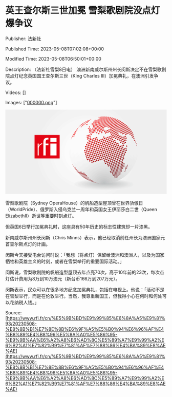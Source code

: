 # 英王查尔斯三世加冕 雪梨歌剧院没点灯爆争议

Publisher: 法新社

Published Time: 2023-05-08T07:02:08+00:00

Modified Time: 2023-05-08T06:50:01+00:00

Description: （法新社雪梨8日电） 澳洲新南威尔斯州州长闵斯决定不在雪梨歌剧院点灯纪念英国国王查尔斯三世（King Charles III）加冕典礼，在澳洲引发争议。

Videos: []

Images: ["[000000.png](000000.png)"]

<!--METADATA-->

![](../Images/rficn/2023-05-08T07-02-08-00-00/000000.png)

雪梨歌剧院（Sydney OperaHouse）的帆船造型屋顶曾在世界骄傲日（WorldPride）、俄罗斯入侵乌克兰一周年和英国女王伊丽莎白二世（Queen ElizabethII）逝世等重要时刻点灯。

但英国6日举行加冕典礼时，这座具有50年历史的标志性建筑却一片漆黑。

新南威尔斯州州长闵斯（Chris Minns）表示，他已经取消前任州长为澳洲国家元首查尔斯点灯的计画。

闵斯今天接受电台访问时说：「我想（将点灯）保留给澳洲和澳洲人，以及为国家牺牲和英雄主义的时刻，或者在雪梨举行的重要国际活动。」

闵斯说，雪梨歌剧院的帆船造型屋顶去年点亮70次，高于10年前的23次，每次点灯估计费用为8万到10万澳元（新台币166万到207万元）。

闵斯表示，民众可以在很多地方纪念加冕典礼，包括在电视上。他说：「活动不是在雪梨举行，而是在伦敦举行。当然，我尊重新国王，但我得小心在何时和何处可以花纳税人钱。」

Source: [https://www.rfi.fr/cn/%E5%9B%BD%E9%99%85%E6%8A%A5%E9%81%93/20230508-%E8%8B%B1%E7%8E%8B%E6%9F%A5%E5%B0%94%E6%96%AF%E4%B8%89%E4%B8%96%E5%8A%A0%E5%86%95-%E9%9B%AA%E6%A2%A8%E6%AD%8C%E5%89%A7%E9%99%A2%E6%B2%A1%E7%82%B9%E7%81%AF%E7%88%86%E4%BA%89%E8%AE%AE](https://www.rfi.fr/cn/%E5%9B%BD%E9%99%85%E6%8A%A5%E9%81%93/20230508-%E8%8B%B1%E7%8E%8B%E6%9F%A5%E5%B0%94%E6%96%AF%E4%B8%89%E4%B8%96%E5%8A%A0%E5%86%95-%E9%9B%AA%E6%A2%A8%E6%AD%8C%E5%89%A7%E9%99%A2%E6%B2%A1%E7%82%B9%E7%81%AF%E7%88%86%E4%BA%89%E8%AE%AE)